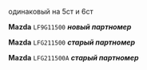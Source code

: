 одинаковый на 5ст и 6ст

__Mazda__ `LF9G11500` ***новый партномер***

__Mazda__ `LFG211500` ***старый партномер***

__Mazda__ `LFG211500A` ***старый партномер***